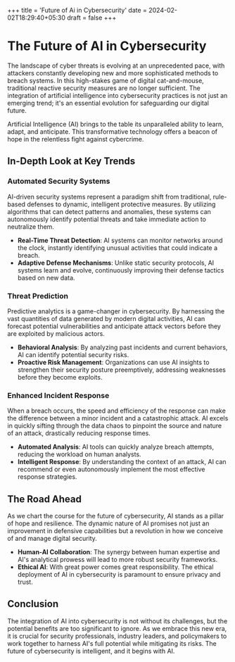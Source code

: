 +++
title = 'Future of Ai in Cybersecurity'
date = 2024-02-02T18:29:40+05:30
draft = false
+++

# The Future of AI in Cybersecurity

The landscape of cyber threats is evolving at an unprecedented pace, with attackers constantly developing new and more sophisticated methods to breach systems. In this high-stakes game of digital cat-and-mouse, traditional reactive security measures are no longer sufficient. The integration of artificial intelligence into cybersecurity practices is not just an emerging trend; it's an essential evolution for safeguarding our digital future.

Artificial Intelligence (AI) brings to the table its unparalleled ability to learn, adapt, and anticipate. This transformative technology offers a beacon of hope in the relentless fight against cybercrime.

## In-Depth Look at Key Trends

### Automated Security Systems

AI-driven security systems represent a paradigm shift from traditional, rule-based defenses to dynamic, intelligent protective measures. By utilizing algorithms that can detect patterns and anomalies, these systems can autonomously identify potential threats and take immediate action to neutralize them.

- **Real-Time Threat Detection**: AI systems can monitor networks around the clock, instantly identifying unusual activities that could indicate a breach.
- **Adaptive Defense Mechanisms**: Unlike static security protocols, AI systems learn and evolve, continuously improving their defense tactics based on new data.

### Threat Prediction

Predictive analytics is a game-changer in cybersecurity. By harnessing the vast quantities of data generated by modern digital activities, AI can forecast potential vulnerabilities and anticipate attack vectors before they are exploited by malicious actors.

- **Behavioral Analysis**: By analyzing past incidents and current behaviors, AI can identify potential security risks.
- **Proactive Risk Management**: Organizations can use AI insights to strengthen their security posture preemptively, addressing weaknesses before they become exploits.

### Enhanced Incident Response

When a breach occurs, the speed and efficiency of the response can make the difference between a minor incident and a catastrophic attack. AI excels in quickly sifting through the data chaos to pinpoint the source and nature of an attack, drastically reducing response times.

- **Automated Analysis**: AI tools can quickly analyze breach attempts, reducing the workload on human analysts.
- **Intelligent Response**: By understanding the context of an attack, AI can recommend or even autonomously implement the most effective response strategies.

## The Road Ahead

As we chart the course for the future of cybersecurity, AI stands as a pillar of hope and resilience. The dynamic nature of AI promises not just an improvement in defensive capabilities but a revolution in how we conceive of and manage digital security.

- **Human-AI Collaboration**: The synergy between human expertise and AI's analytical prowess will lead to more robust security frameworks.
- **Ethical AI**: With great power comes great responsibility. The ethical deployment of AI in cybersecurity is paramount to ensure privacy and trust.

## Conclusion

The integration of AI into cybersecurity is not without its challenges, but the potential benefits are too significant to ignore. As we embrace this new era, it is crucial for security professionals, industry leaders, and policymakers to work together to harness AI's full potential while mitigating its risks. The future of cybersecurity is intelligent, and it begins with AI.
